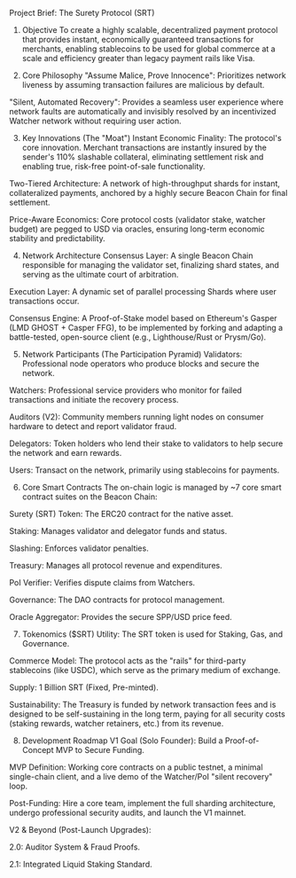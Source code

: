 Project Brief: The Surety Protocol (SRT)

1. Objective
To create a highly scalable, decentralized payment protocol that provides instant, economically guaranteed transactions for merchants, enabling stablecoins to be used for global commerce at a scale and efficiency greater than legacy payment rails like Visa.

2. Core Philosophy
"Assume Malice, Prove Innocence": Prioritizes network liveness by assuming transaction failures are malicious by default.

"Silent, Automated Recovery": Provides a seamless user experience where network faults are automatically and invisibly resolved by an incentivized Watcher network without requiring user action.

3. Key Innovations (The "Moat")
Instant Economic Finality: The protocol's core innovation. Merchant transactions are instantly insured by the sender's 110% slashable collateral, eliminating settlement risk and enabling true, risk-free point-of-sale functionality.

Two-Tiered Architecture: A network of high-throughput shards for instant, collateralized payments, anchored by a highly secure Beacon Chain for final settlement.

Price-Aware Economics: Core protocol costs (validator stake, watcher budget) are pegged to USD via oracles, ensuring long-term economic stability and predictability.

4. Network Architecture
Consensus Layer: A single Beacon Chain responsible for managing the validator set, finalizing shard states, and serving as the ultimate court of arbitration.

Execution Layer: A dynamic set of parallel processing Shards where user transactions occur.

Consensus Engine: A Proof-of-Stake model based on Ethereum's Gasper (LMD GHOST + Casper FFG), to be implemented by forking and adapting a battle-tested, open-source client (e.g., Lighthouse/Rust or Prysm/Go).

5. Network Participants (The Participation Pyramid)
Validators: Professional node operators who produce blocks and secure the network.

Watchers: Professional service providers who monitor for failed transactions and initiate the recovery process.

Auditors (V2): Community members running light nodes on consumer hardware to detect and report validator fraud.

Delegators: Token holders who lend their stake to validators to help secure the network and earn rewards.

Users: Transact on the network, primarily using stablecoins for payments.

6. Core Smart Contracts
The on-chain logic is managed by ~7 core smart contract suites on the Beacon Chain:

Surety (SRT) Token: The ERC20 contract for the native asset.

Staking: Manages validator and delegator funds and status.

Slashing: Enforces validator penalties.

Treasury: Manages all protocol revenue and expenditures.

PoI Verifier: Verifies dispute claims from Watchers.

Governance: The DAO contracts for protocol management.

Oracle Aggregator: Provides the secure SPP/USD price feed.

7. Tokenomics ($SRT)
Utility: The SRT token is used for Staking, Gas, and Governance.

Commerce Model: The protocol acts as the "rails" for third-party stablecoins (like USDC), which serve as the primary medium of exchange.

Supply: 1 Billion SRT (Fixed, Pre-minted).

Sustainability: The Treasury is funded by network transaction fees and is designed to be self-sustaining in the long term, paying for all security costs (staking rewards, watcher retainers, etc.) from its revenue.

8. Development Roadmap
V1 Goal (Solo Founder): Build a Proof-of-Concept MVP to Secure Funding.

MVP Definition: Working core contracts on a public testnet, a minimal single-chain client, and a live demo of the Watcher/PoI "silent recovery" loop.

Post-Funding: Hire a core team, implement the full sharding architecture, undergo professional security audits, and launch the V1 mainnet.

V2 & Beyond (Post-Launch Upgrades):

2.0: Auditor System & Fraud Proofs.

2.1: Integrated Liquid Staking Standard.

